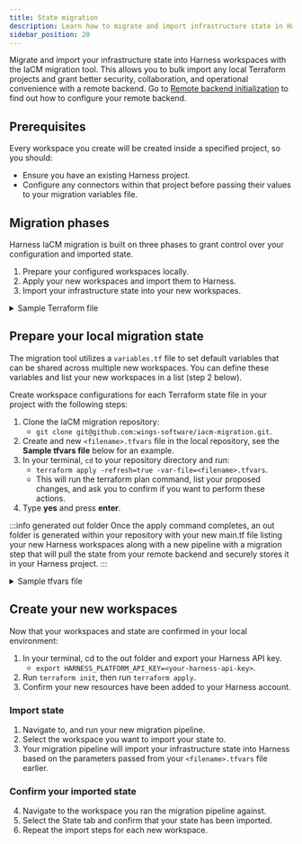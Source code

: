 ```yaml
---
title: State migration
description: Learn how to migrate and import infrastructure state in Harness IaCM workspaces.
sidebar_position: 20
---
```


Migrate and import your infrastructure state into Harness workspaces with the IaCM migration tool. This allows you to bulk import any local Terraform projects and grant better security, collaboration, and operational convenience with a remote backend. Go to [Remote backend initialization](https://developer.harness.io/docs/infra-as-code-management/remote-backends/init-configuration) to find out how to configure your remote backend.

## Prerequisites

Every workspace you create will be created inside a specified project, so you should:
- Ensure you have an existing Harness project.
- Configure any connectors within that project before passing their values to your migration variables file.

## Migration phases
Harness IaCM migration is built on three phases to grant control over your configuration and imported state.

1. Prepare your configured workspaces locally.
2. Apply your new workspaces and import them to Harness.
3. Import your infrastructure state into your new workspaces.

<details>
  <summary>Sample Terraform file</summary>

  The following sample Terraform file sets a remote AWS S3 backend and a single AWS resource.

  :::note environment variables
  In this case, your S3 bucket, key, and region can be set as workspace environment variables. Go to [Add new environment variables](https://developer.harness.io/docs/infra-as-code-management/remote-backends/init-configuration#add-new-environment-variables) to learn how to add these.
  :::

  ```hcl
  terraform {
      backend "s3" {
          bucket = "migration-demo"
          key = "terraform.tfstate"
          region = "us-east-1"
      }
  }

  provider "aws" {
      region = "us-east-1"
  }

  resource "aws_instance" "app1" {
      instance_type = var.instance.type
      ami = "ami-0bb7d64eeag57c9a9"
      tags = {
          "team" = "app-team"
          "costcentre" = "engineering"
      }
  }
  ```
  :::tip confirm resources
  Ensure your AWS S3 bucket contains the above resources to prevent errors during the migration steps.
  :::
</details>

## Prepare your local migration state

The migration tool utilizes a `variables.tf` file to set default variables that can be shared across multiple new workspaces. You can define these variables and list your new workspaces in a list (step 2 below).

Create workspace configurations for each Terraform state file in your project with the following steps:

1. Clone the IaCM migration repository: 
    - `git clone git@github.com:wings-software/iacm-migration.git`.
2. Create and new `<filename>.tfvars` file in the local repository, see the **Sample tfvars file** below for an example.
3. In your terminal, `cd` to your repository directory and run: 
    - `terraform apply -refresh=true -var-file=<filename>.tfvars`.
    - This will run the terraform plan command, list your proposed changes, and ask you to confirm if you want to perform these actions.
4. Type **yes** and press **enter**.

:::info generated out folder
Once the apply command completes, an out folder is generated within your repository with your new main.tf file listing your new Harness workspaces along with a new pipeline with a migration step that will pull the state from your remote backend and securely stores it in your Harness project.
:::

<details>
    <summary>Sample tfvars file</summary>
    
    The following tfvars file example consists of configurations for two new workspaces with default project parameters and connectors.

    ```
    account_id = "<harness-account-id>"
    org = "<harness-org>"
    project = "<harness-project>"
    default_provisioner_type = "terraform"
    default_provisioner_version = "1.5.7"
    default_cost_estimation_enabled = true
    default_provider_connector = "<cloud-provider-connector-name>"
    default_repository_connector = "<git-repo-connector-name>"
    workspaces = [
        {
            identifier = "workspace_demo_1"
            repository = "<local-repo-directory>"
            repository_path = "migration-demo-1"
            repository_branch = "<repo-branch>"
            terraform_variables = [
                {
                    key = "instance_type"
                    value = "t2.micro"
                    value_type = "string"
                }
            ],
        },
        {
            identifier = "workspace_demo_2"
            repository = "<local-repo-directory>"
            repository_path = "migration-demo-2"
            repository_branch = "<repo-branch>"
            terraform_variables = [
                {
                    key = "instance_type"
                    value = "t2.micro"
                    value_type = "string"
                }
            ],
        },
    ]
    ```
    
</details>

## Create your new workspaces

Now that your workspaces and state are confirmed in your local environment:

1. In your terminal, cd to the out folder and export your Harness API key.
    - `export HARNESS_PLATFORM_API_KEY=<your-harness-api-key>`.
2. Run `terraform init`, then run `terraform apply`.
3. Confirm your new resources have been added to your Harness account.

### Import state

1. Navigate to, and run your new migration pipeline.
2. Select the workspace you want to import your state to.
3. Your migration pipeline will import your infrastructure state into Harness based on the parameters passed from your `<filename>.tfvars` file earlier.

### Confirm your imported state

4. Navigate to the workspace you ran the migration pipeline against.
5. Select the State tab and confirm that your state has been imported.
6. Repeat the import steps for each new workspace.
